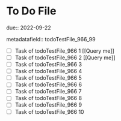 # To Do File

due:: 2022-09-22

metadatafield:: todoTestFile_966_99

- [ ] Task of todoTestFile_966 1 [[Query me]]
- [ ] Task of todoTestFile_966 2 [[Query me]]
- [ ] Task of todoTestFile_966 3
- [ ] Task of todoTestFile_966 4
- [ ] Task of todoTestFile_966 5
- [ ] Task of todoTestFile_966 6
- [ ] Task of todoTestFile_966 7
- [ ] Task of todoTestFile_966 8
- [ ] Task of todoTestFile_966 9
- [ ] Task of todoTestFile_966 10